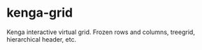 # kenga-grid
Kenga interactive virtual grid. Frozen rows and columns, treegrid, hierarchical header, etc.

